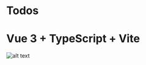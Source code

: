 # Todos

# Vue 3 + TypeScript + Vite

![alt text](https://github.com/NadineLihanova/todos/blob/main/public/screenshot.png?raw=true)
